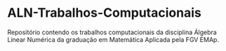 # ALN-Trabalhos-Computacionais
Repositório contendo os trabalhos computacionais da disciplina Álgebra Linear Numérica da graduação em Matemática Aplicada pela FGV EMAp.
